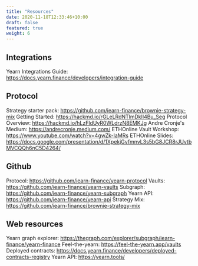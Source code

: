 ```yaml
---
title: "Resources"
date: 2020-11-18T12:33:46+10:00
draft: false
featured: true
weight: 6
---
```



## Integrations
Yearn Integrations Guide: https://docs.yearn.finance/developers/integration-guide

## Protocol
Strategy starter pack: https://github.com/iearn-finance/brownie-strategy-mix
Getting Started: https://hackmd.io/rGLeLRdNTlmDklI4Bu_Seg
Protocol Overview: https://hackmd.io/hLzFldUyR0WLdrzN8EMKJg
Andre Cronje's Medium: https://andrecronje.medium.com/
ETHOnline Vault Workshop: https://www.youtube.com/watch?v=4gwZk-IaMRs
ETHOnline Slides: https://docs.google.com/presentation/d/1XpekjGvfmnvL3s5bG8JCR8rJUvtbMVCQQh6nC5D4264/

## Github
Protocol: https://github.com/iearn-finance/yearn-protocol
Vaults: https://github.com/iearn-finance/yearn-vaults
Subgraph: https://github.com/iearn-finance/yearn-subgraph
Yearn API: https://github.com/iearn-finance/yearn-api
Strategy Mix: https://github.com/iearn-finance/brownie-strategy-mix

## Web resources
Yearn graph explorer: https://thegraph.com/explorer/subgraph/iearn-finance/yearn-finance
Feel-the-yearn: https://feel-the-yearn.app/vaults
Deployed contracts: https://docs.yearn.finance/developers/deployed-contracts-registry
Yearn API: https://yearn.tools/
